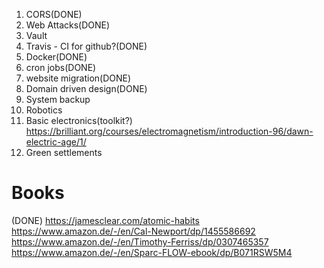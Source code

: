 1. CORS(DONE)
2. Web Attacks(DONE)
3. Vault
4. Travis - CI for github?(DONE)
5. Docker(DONE)
6. cron jobs(DONE)
7. website migration(DONE)
8. Domain driven design(DONE)
9. System backup
10. Robotics
11. Basic electronics(toolkit?)
https://brilliant.org/courses/electromagnetism/introduction-96/dawn-electric-age/1/
12. Green settlements

# Books
(DONE) https://jamesclear.com/atomic-habits
https://www.amazon.de/-/en/Cal-Newport/dp/1455586692
https://www.amazon.de/-/en/Timothy-Ferriss/dp/0307465357
https://www.amazon.de/-/en/Sparc-FLOW-ebook/dp/B071RSW5M4
